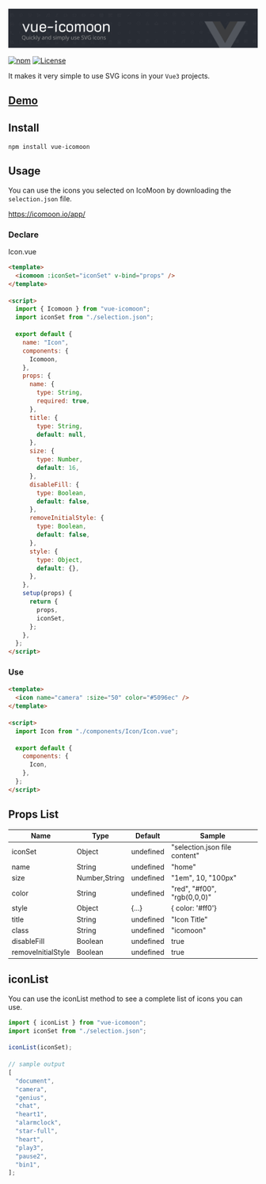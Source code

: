 ![Vue-Icomoon Logo](/banner.png)

[![npm](https://img.shields.io/npm/v/vue-icomoon?color=%234fc921)](https://www.npmjs.com/package/vue-icomoon)
[![License](https://img.shields.io/badge/License-MIT-green.svg?color=%234fc921)](https://opensource.org/licenses/MIT)

It makes it very simple to use SVG icons in your `Vue3` projects.

## [Demo](https://codesandbox.io/s/vue-icomoon-demo-nqb0z)

## Install

```
npm install vue-icomoon
```

## Usage

You can use the icons you selected on IcoMoon by downloading the `selection.json` file.

https://icomoon.io/app/

### Declare

Icon.vue

```html
<template>
  <icomoon :iconSet="iconSet" v-bind="props" />
</template>

<script>
  import { Icomoon } from "vue-icomoon";
  import iconSet from "./selection.json";

  export default {
    name: "Icon",
    components: {
      Icomoon,
    },
    props: {
      name: {
        type: String,
        required: true,
      },
      title: {
        type: String,
        default: null,
      },
      size: {
        type: Number,
        default: 16,
      },
      disableFill: {
        type: Boolean,
        default: false,
      },
      removeInitialStyle: {
        type: Boolean,
        default: false,
      },
      style: {
        type: Object,
        default: {},
      },
    },
    setup(props) {
      return {
        props,
        iconSet,
      };
    },
  };
</script>
```

### Use

```html
<template>
  <icon name="camera" :size="50" color="#5096ec" />
</template>

<script>
  import Icon from "./components/Icon/Icon.vue";

  export default {
    components: {
      Icon,
    },
  };
</script>
```

## Props List

| Name               | Type          | Default   | Sample                        |
| ------------------ | ------------- | --------- | ----------------------------- |
| iconSet            | Object        | undefined | "selection.json file content" |
| name               | String        | undefined | "home"                        |
| size               | Number,String | undefined | "1em", 10, "100px"            |
| color              | String        | undefined | "red", "#f00", "rgb(0,0,0)"   |
| style              | Object        | {...}     | { color: '#ff0'}              |
| title              | String        | undefined | "Icon Title"                  |
| class              | String        | undefined | "icomoon"                     |
| disableFill        | Boolean       | undefined | true                          |
| removeInitialStyle | Boolean       | undefined | true                          |

## iconList

You can use the iconList method to see a complete list of icons you can use.

```js
import { iconList } from "vue-icomoon";
import iconSet from "./selection.json";

iconList(iconSet);

// sample output
[
  "document",
  "camera",
  "genius",
  "chat",
  "heart1",
  "alarmclock",
  "star-full",
  "heart",
  "play3",
  "pause2",
  "bin1",
];
```
